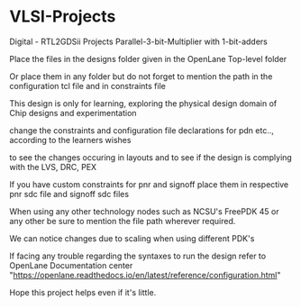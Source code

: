 # VLSI-Projects
Digital - RTL2GDSii Projects
Parallel-3-bit-Multiplier with 1-bit-adders

Place the files in the designs folder given in the OpenLane Top-level folder

Or place them in any folder but do not forget to mention the path in the configuration tcl file and in constraints file

This design is only for learning, exploring the physical design domain of Chip designs and experimentation

change the constraints and configuration file declarations for pdn etc.., according to the learners wishes 

to see the changes occuring in layouts and to see if the design is complying with the LVS, DRC, PEX

If you have custom constraints for pnr and signoff place them in respective pnr sdc file and signoff sdc files

When using any other technology nodes such as NCSU's FreePDK 45 or any other be sure to mention the file path wherever required.

We can notice changes due to scaling when using different PDK's

If facing any trouble regarding the syntaxes to run the design refer to OpenLane Documentation center "https://openlane.readthedocs.io/en/latest/reference/configuration.html"

Hope this project helps even if it's little.
